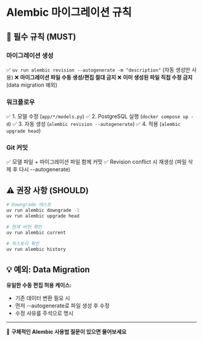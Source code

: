 # Alembic 마이그레이션 규칙

## 🔴 필수 규칙 (MUST)

### 마이그레이션 생성
✅ `uv run alembic revision --autogenerate -m "description"` (자동 생성만 사용)
❌ **마이그레이션 파일 수동 생성/편집 절대 금지**
❌ **이미 생성된 파일 직접 수정 금지** (data migration 예외)

### 워크플로우
✅ 1. 모델 수정 (`app/*/models.py`)
✅ 2. PostgreSQL 실행 (`docker compose up -d`)
✅ 3. 자동 생성 (`alembic revision --autogenerate`)
✅ 4. 적용 (`alembic upgrade head`)

### Git 커밋
✅ 모델 파일 + 마이그레이션 파일 함께 커밋
✅ Revision conflict 시 재생성 (파일 삭제 후 다시 --autogenerate)

## ⚠️ 권장 사항 (SHOULD)

```bash
# Downgrade 테스트
uv run alembic downgrade -1
uv run alembic upgrade head

# 현재 버전 확인
uv run alembic current

# 히스토리 확인
uv run alembic history
```

## 💡 예외: Data Migration

**유일한 수동 편집 허용 케이스:**
- 기존 데이터 변환 필요 시
- 먼저 --autogenerate로 파일 생성 후 수정
- 수정 사유를 주석으로 명시

---

💬 **구체적인 Alembic 사용법 질문이 있으면 물어보세요**
